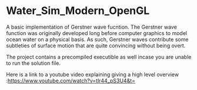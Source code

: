 ﻿# Water_Sim_Modern_OpenGL
A basic implementation of Gerstner wave fucntion. The Gerstner wave function was originally developed long before computer graphics to model ocean water on a physical basis. As such, Gerstner waves contribute some subtleties of surface motion that are quite convincing without being overt.

The project contains a precompiled executible as well incase you are unable to run the solution file.

Here is a link to a youtube video explaining giving a high level overview :https://www.youtube.com/watch?v=tlr44_pS3U4&t=
